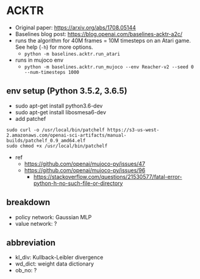 # ACKTR

- Original paper: https://arxiv.org/abs/1708.05144
- Baselines blog post: https://blog.openai.com/baselines-acktr-a2c/
- runs the algorithm for 40M frames = 10M timesteps on an Atari game.
  See help (`-h`) for more options.
  * `python -m baselines.acktr.run_atari`
- runs in mujoco env
  * `python -m baselines.acktr.run_mujoco --env Reacher-v2 --seed 0 --num-timesteps 1000`

## env setup (Python 3.5.2, 3.6.5)
* sudo apt-get install python3.6-dev
* sudo apt-get install libosmesa6-dev
* add patchef
```
sudo curl -o /usr/local/bin/patchelf https://s3-us-west-2.amazonaws.com/openai-sci-artifacts/manual-builds/patchelf_0.9_amd64.elf
sudo chmod +x /usr/local/bin/patchelf
```
* ref
  * https://github.com/openai/mujoco-py/issues/47
  * https://github.com/openai/mujoco-py/issues/96
    * https://stackoverflow.com/questions/21530577/fatal-error-python-h-no-such-file-or-directory

## breakdown
* policy network: Gaussian MLP
* value network: ?

## abbreviation
* kl_div: Kullback-Leibler divergence
* wd_dict: weight data dictionary
* ob_no: ?
